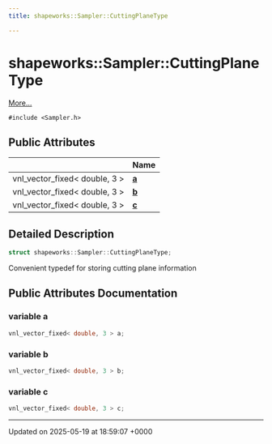 ```yaml
---
title: shapeworks::Sampler::CuttingPlaneType

---
```


# shapeworks::Sampler::CuttingPlaneType



 [More...](#detailed-description)


`#include <Sampler.h>`

## Public Attributes

|                | Name           |
| -------------- | -------------- |
| vnl_vector_fixed< double, 3 > | **[a](../Classes/structshapeworks_1_1Sampler_1_1CuttingPlaneType.md#variable-a)**  |
| vnl_vector_fixed< double, 3 > | **[b](../Classes/structshapeworks_1_1Sampler_1_1CuttingPlaneType.md#variable-b)**  |
| vnl_vector_fixed< double, 3 > | **[c](../Classes/structshapeworks_1_1Sampler_1_1CuttingPlaneType.md#variable-c)**  |

## Detailed Description

```cpp
struct shapeworks::Sampler::CuttingPlaneType;
```


Convenient typedef for storing cutting plane information 

## Public Attributes Documentation

### variable a

```cpp
vnl_vector_fixed< double, 3 > a;
```


### variable b

```cpp
vnl_vector_fixed< double, 3 > b;
```


### variable c

```cpp
vnl_vector_fixed< double, 3 > c;
```


-------------------------------

Updated on 2025-05-19 at 18:59:07 +0000
